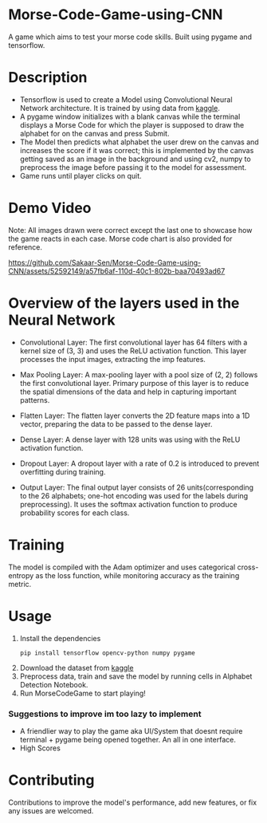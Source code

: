 # Morse-Code-Game-using-CNN
A game which aims to test your morse code skills. Built using pygame and tensorflow.

# Description
- Tensorflow is used to create a Model using Convolutional Neural Network architecture. It is trained by using data from [kaggle](https://www.kaggle.com/datasets/sachinpatel21/az-handwritten-alphabets-in-csv-format). 
- A pygame window initializes with a blank canvas while the terminal displays a Morse Code for which the player is supposed to draw the alphabet for on the canvas and press Submit.
- The Model then predicts what alphabet the user drew on the canvas and increases the score if it was correct; this is implemented by the canvas getting saved as an image in the background and using cv2, numpy to preprocess the image before passing it to the model for assessment.
- Game runs until player clicks on quit.
  
# Demo Video
Note: All images drawn were correct except the last one to showcase how the game reacts in each case. Morse code chart is also provided for reference.

https://github.com/Sakaar-Sen/Morse-Code-Game-using-CNN/assets/52592149/a57fb6af-110d-40c1-802b-baa70493ad67


# Overview of the layers used in the Neural Network
- Convolutional Layer: The first convolutional layer has 64 filters with a kernel size of (3, 3) and uses the ReLU activation function. This layer processes the input images, extracting the imp features.

- Max Pooling Layer: A max-pooling layer with a pool size of (2, 2) follows the first convolutional layer. Primary purpose of this layer is to reduce the spatial dimensions of the data and help in capturing important patterns.

- Flatten Layer: The flatten layer converts the 2D feature maps into a 1D vector, preparing the data to be passed to the dense layer.

- Dense Layer: A dense layer with 128 units was using with the ReLU activation function.

- Dropout Layer: A dropout layer with a rate of 0.2 is introduced to prevent overfitting during training.

- Output Layer: The final output layer consists of 26 units(corresponding to the 26 alphabets; one-hot encoding was used for the labels during preprocessing). It uses the softmax activation function to produce probability scores for each class.

# Training 
The model is compiled with the Adam optimizer and uses categorical cross-entropy as the loss function, while monitoring accuracy as the training metric.

# Usage
1. Install the dependencies
   ```
   pip install tensorflow opencv-python numpy pygame
2. Download the dataset from [kaggle](https://www.kaggle.com/datasets/sachinpatel21/az-handwritten-alphabets-in-csv-format)
3. Preprocess data, train and save the model by running cells in Alphabet Detection Notebook.
4. Run MorseCodeGame to start playing!

### Suggestions to improve im too lazy to implement
- A friendlier way to play the game aka UI/System that doesnt require terminal + pygame being opened together. An all in one interface.
- High Scores 

# Contributing
Contributions to improve the model's performance, add new features, or fix any issues are welcomed. 




